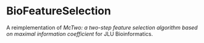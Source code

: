 # BioFeatureSelection
A reimplementation of *McTwo: a two-step feature selection algorithm based on maximal information coefficient* for JLU Bioinformatics.
